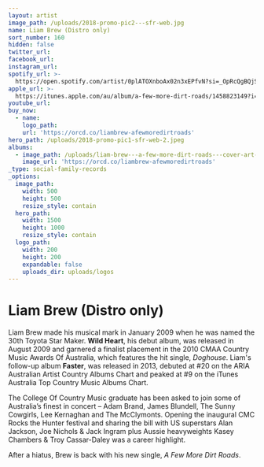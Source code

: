 ```yaml
---
layout: artist
image_path: /uploads/2018-promo-pic2---sfr-web.jpg
name: Liam Brew (Distro only)
sort_number: 160
hidden: false
twitter_url:
facebook_url:
instagram_url:
spotify_url: >-
  https://open.spotify.com/artist/0plATOXnboAx02n3xEPfvN?si=_OpRcQgBQjS_Y2xr2G-_gQ
apple_url: >-
  https://itunes.apple.com/au/album/a-few-more-dirt-roads/1458823149?i=1458823153
youtube_url:
buy_now:
  - name:
    logo_path:
    url: 'https://orcd.co/liambrew-afewmoredirtroads'
hero_path: /uploads/2018-promo-pic1-sfr-web-2.jpeg
albums:
  - image_path: /uploads/liam-brew---a-few-more-dirt-roads---cover-art-600px.jpg
    image_url: 'https://orcd.co/liambrew-afewmoredirtroads'
_type: social-family-records
_options:
  image_path:
    width: 500
    height: 500
    resize_style: contain
  hero_path:
    width: 1500
    height: 1000
    resize_style: contain
  logo_path:
    width: 200
    height: 200
    expandable: false
    uploads_dir: uploads/logos
---
```


# **Liam Brew (Distro only)**

Liam Brew made his musical mark in January 2009 when he was named the 30th Toyota Star Maker. **Wild Heart**, his debut album, was released in August 2009 and garnered a finalist placement in the 2010 CMAA Country Music Awards Of Australia, which features the hit single, *Doghouse*. Liam's follow-up album **Faster**, was released in 2013, debuted at \#20 on the ARIA Australian Artist Country Albums Chart and peaked at \#9 on the iTunes Australia Top Country Music Albums Chart.

The College Of Country Music graduate has been asked to join some of Australia’s finest in concert – Adam Brand, James Blundell, The Sunny Cowgirls, Lee Kernaghan and The McClymonts. Opening the inaugural CMC Rocks the Hunter festival and sharing the bill with US superstars Alan Jackson, Joe Nichols & Jack Ingram plus Aussie heavyweights Kasey Chambers & Troy Cassar-Daley was a career highlight.

After a hiatus, Brew is back with his new single, *A Few More Dirt Roads*.